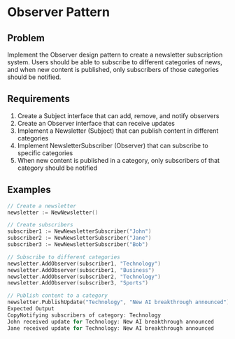 # Observer Pattern

## Problem
Implement the Observer design pattern to create a newsletter subscription system. Users should be able to subscribe to different categories of news, and when new content is published, only subscribers of those categories should be notified.

## Requirements
1. Create a Subject interface that can add, remove, and notify observers
2. Create an Observer interface that can receive updates
3. Implement a Newsletter (Subject) that can publish content in different categories
4. Implement NewsletterSubscriber (Observer) that can subscribe to specific categories
5. When new content is published in a category, only subscribers of that category should be notified

## Examples
```go
// Create a newsletter
newsletter := NewNewsletter()

// Create subscribers
subscriber1 := NewNewsletterSubscriber("John")
subscriber2 := NewNewsletterSubscriber("Jane")
subscriber3 := NewNewsletterSubscriber("Bob")

// Subscribe to different categories
newsletter.AddObserver(subscriber1, "Technology")
newsletter.AddObserver(subscriber1, "Business")
newsletter.AddObserver(subscriber2, "Technology")
newsletter.AddObserver(subscriber3, "Sports")

// Publish content to a category
newsletter.PublishUpdate("Technology", "New AI breakthrough announced")
Expected Output
CopyNotifying subscribers of category: Technology
John received update for Technology: New AI breakthrough announced
Jane received update for Technology: New AI breakthrough announced